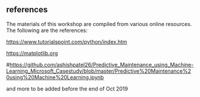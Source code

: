 ## references

The materials of this workshop are compiled from various online resources. The following are the references:

https://www.tutorialspoint.com/python/index.htm

https://matplotlib.org

#https://github.com/ashishpatel26/Predictive_Maintenance_using_Machine-Learning_Microsoft_Casestudy/blob/master/Predictive%20Maintenance%20using%20Machine%20Learning.ipynb

and more to be added before the end of Oct 2019
